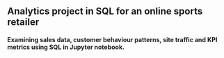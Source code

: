## Analytics project in SQL for an online sports retailer

#### Examining sales data, customer behaviour patterns, site traffic and KPI metrics using SQL in Jupyter notebook.
